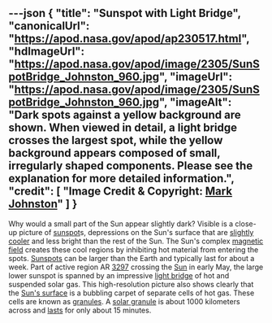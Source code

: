 ---json
{
  "title": "Sunspot with Light Bridge",
  "canonicalUrl": "https://apod.nasa.gov/apod/ap230517.html",
  "hdImageUrl": "https://apod.nasa.gov/apod/image/2305/SunSpotBridge_Johnston_960.jpg",
  "imageUrl": "https://apod.nasa.gov/apod/image/2305/SunSpotBridge_Johnston_960.jpg",
  "imageAlt": "Dark spots against a yellow background are shown. When viewed in detail, a light bridge crosses the largest spot, while the yellow background appears composed of small, irregularly shaped components. Please see the explanation for more detailed information.",
  "credit": [
    "Image Credit & Copyright: [Mark Johnston](https://solarsystem.nasa.gov/ambassadors/1672/)"
  ]
}
---

Why would a small part of the Sun appear slightly dark? Visible is a close-up picture of [sunspot](https://en.wikipedia.org/wiki/Sunspot)s, depressions on the Sun's surface that are [slightly cooler](https://i5.walmartimages.com/asr/c603f47c-58c5-486a-bf37-e2b49a90c683_1.6d76034b23dfb94fd850ac8bd4f51a62.jpeg) and less bright than the rest of the Sun. The Sun's complex [magnetic field](https://www.nasa.gov/feature/goddard/2016/understanding-the-magnetic-sun) creates these cool regions by inhibiting hot material from entering the spots. [Sunspots](https://apod.nasa.gov/apod/ap150629.html) can be larger than the Earth and typically last for about a week. Part of active region AR [3297](https://spaceweather.com/images2023/07may23/hmi1898.gif) crossing the [Sun](https://solarsystem.nasa.gov/solar-system/sun/in-depth/) in early May, the large lower sunspot is spanned by an impressive [light bridge](https://apod.nasa.gov/apod/ap000522.html) of hot and suspended solar gas. This high-resolution picture also shows clearly that the [Sun's surface](https://scied.ucar.edu/learning-zone/sun-space-weather/surface-of-the-sun) is a bubbling carpet of separate cells of hot gas. These cells are known as [granules](https://apod.nasa.gov/apod/ap111106.html). A [solar granule](https://en.wikipedia.org/wiki/Solar_granule) is about 1000 kilometers across and [lasts](https://apod.nasa.gov/apod/ap200203.html) for only about 15 minutes.
